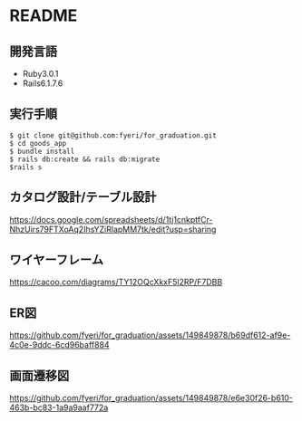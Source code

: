 # README

## 開発言語
- Ruby3.0.1
- Rails6.1.7.6

## 実行手順
```
$ git clone git@github.com:fyeri/for_graduation.git
$ cd goods_app
$ bundle install
$ rails db:create && rails db:migrate
$rails s
```

## カタログ設計/テーブル設計
https://docs.google.com/spreadsheets/d/1tj1cnkptfCr-NhzUirs79FTXoAq2IhsYZiRlapMM7tk/edit?usp=sharing

## ワイヤーフレーム
https://cacoo.com/diagrams/TY12OQcXkxF5l2RP/F7DBB

## ER図
https://github.com/fyeri/for_graduation/assets/149849878/b69df612-af9e-4c0e-9ddc-6cd96baff884

## 画面遷移図
https://github.com/fyeri/for_graduation/assets/149849878/e6e30f26-b610-463b-bc83-1a9a9aaf772a

